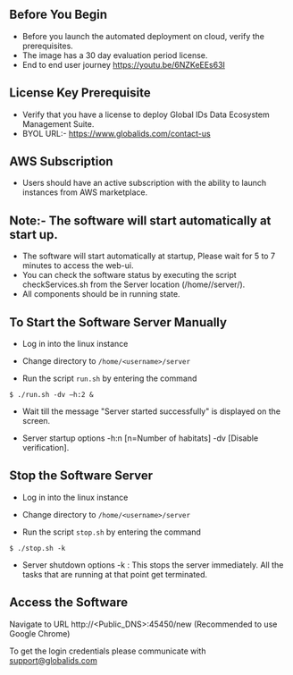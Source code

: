 ## Before You Begin

- Before you launch the automated deployment on cloud, verify the prerequisites.
- The image has a 30 day evaluation period license.
- End to end user journey https://youtu.be/6NZKeEEs63I

## License Key Prerequisite

- Verify that you have a license to deploy Global IDs Data Ecosystem Management Suite.
- BYOL URL:- https://www.globalids.com/contact-us

## AWS Subscription

- Users should have an active subscription with the ability to launch instances from AWS marketplace.

## Note:- The software will start automatically at start up.

- The software will start automatically at startup, Please wait for 5 to 7 minutes to access the web-ui.
- You can check the software status by executing the script checkServices.sh from the Server location (/home/<username>/server/).
- All components should be in running state.

## To Start the Software Server Manually

- Log in into the linux instance

- Change directory to `/home/<username>/server`

- Run the script `run.sh` by entering the command

```
$ ./run.sh -dv –h:2 &
```

- Wait till the message "Server started successfully" is displayed on the screen.

- Server startup options -h:n [n=Number of habitats] -dv [Disable verification].

## Stop the Software Server

- Log in into the linux instance

- Change directory to `/home/<username>/server`

- Run the script `stop.sh` by entering the command

```
$ ./stop.sh -k
```

- Server shutdown options -k : This stops the server immediately. All the tasks that are running at that point get terminated.

## Access the Software

Navigate to URL http://<Public_DNS>:45450/new (Recommended to use Google Chrome)

To get the login credentials please communicate with support@globalids.com


